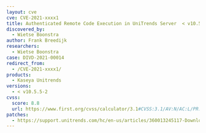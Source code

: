 ```yaml
---
layout: cve
cve: CVE-2021-xxxx1
title: Authenticated Remote Code Execution in UniTrends Server  < v10.5.5-2
discovered_by:
  - Wietse Boonstra
author: Frank Breedijk
researchers:
  - Wietse Boonstra
case: DIVD-2021-00014
redirect_from:
  - /CVE-2021-xxxx1/
products:
  - Kaseya Unitrends
versions:
  - < v10.5.5-2
cvss:
  score: 8.8
  url: https://www.first.org/cvss/calculator/3.1#CVSS:3.1/AV:N/AC:L/PR:L/UI:N/S:U/C:H/I:H/A:H
patches:
  - https://support.unitrends.com/hc/en-us/articles/360013245117-Downloads
---
```


